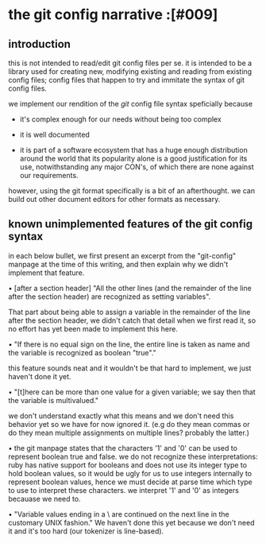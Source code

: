 # the git config narrative :[#009]

## introduction

this is not intended to read/edit git config files per se. it is intended
to be a library used for creating new, modifying existing and reading from
existing config files; config files that happen to try and immitate the
syntax of git config files.

we implement our rendition of the *git* config file syntax speficially
because

  - it's complex enough for our needs without being too complex

  - it is well documented

  - it is part of a software ecosystem that has a huge enough distribution
    around the world that its popularity alone is a good justification for
    its use, notwithstanding any major CON's, of which there are none
    against our requirements.

however, using the git format specifically is a bit of an afterthought.
we can build out other document editors for other formats as necessary.




## known unimplemented features of the git config syntax

in each below bullet, we first present an excerpt from the "git-config"
manpage at the time of this writing, and then explain why we didn't
implement that feature.



• [after a section header] "All the other lines (and the remainder of the
  line after the section header) are recognized as setting variables".

  That part about being able to assign a variable in the remainder of
  the line after the section header, we didn't catch that detail when we
  first read it, so no effort has yet been made to implement this here.



• "If there is no equal sign on the line, the entire line is taken as name
  and the variable is recognized as boolean "true"."

  this feature sounds neat and it wouldn't be that hard to implement,
  we just haven't done it yet.



• "[t]here can be more than one value for a given variable; we say then that
  the variable is multivalued."

  we don't understand exactly what this means and we don't need this
  behavior yet so we have for now ignored it. (e.g do they mean commas
  or do they mean multiple assignments on multiple lines? probably the
  latter.)



• the git manpage states that the characters '1' and '0' can be used to
  represent boolean true and false. we do not recognize these
  interpretations: ruby has native support for booleans and does
  not use its integer type to hold boolean values, so it would be ugly for
  us to use integers internally to represent boolean values, hence we
  must decide at parse time which type to use to interpret these
  characters. we interpret '1' and '0' as integers becauase we need to.



• "Variable values ending in a \ are continued on the next line in the
  customary UNIX fashion."  We haven't done this yet because we don't
  need it and it's too hard (our tokenizer is line-based).
